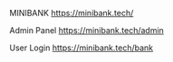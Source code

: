 MINIBANK
https://minibank.tech/

Admin Panel
https://minibank.tech/admin

User Login
https://minibank.tech/bank
